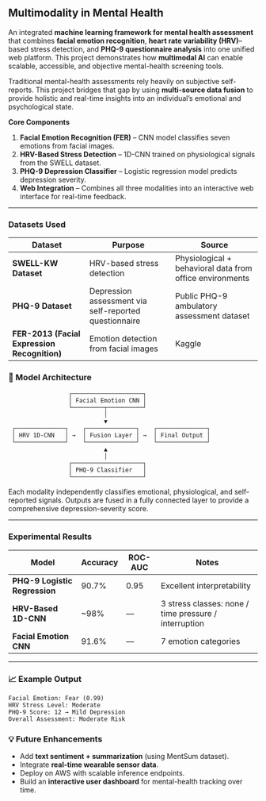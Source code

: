 ## Multimodality in Mental Health

An integrated **machine learning framework for mental health assessment** that combines **facial emotion recognition**, **heart rate variability (HRV)**–based stress detection, and **PHQ-9 questionnaire analysis** into one unified web platform.
This project demonstrates how **multimodal AI** can enable scalable, accessible, and objective mental-health screening tools.

Traditional mental-health assessments rely heavily on subjective self-reports.
This project bridges that gap by using **multi-source data fusion** to provide holistic and real-time insights into an individual’s emotional and psychological state.

**Core Components**

1.  **Facial Emotion Recognition (FER)** – CNN model classifies seven emotions from facial images.
2.  **HRV-Based Stress Detection** – 1D-CNN trained on physiological signals from the SWELL dataset.
3.  **PHQ-9 Depression Classifier** – Logistic regression model predicts depression severity.
4.  **Web Integration** – Combines all three modalities into an interactive web interface for real-time feedback.
---

### Datasets Used

| Dataset                                      | Purpose                                               | Source                                                   |
| -------------------------------------------- | ----------------------------------------------------- | -------------------------------------------------------- |
| **SWELL-KW Dataset**                         | HRV-based stress detection                            | Physiological + behavioral data from office environments |
| **PHQ-9 Dataset**                            | Depression assessment via self-reported questionnaire | Public PHQ-9 ambulatory assessment dataset               |
| **FER-2013 (Facial Expression Recognition)** | Emotion detection from facial images                  | Kaggle                                                   |


### 🧩 Model Architecture

```
                 ┌────────────────────┐
                 │ Facial Emotion CNN │
                 └─────────┬──────────┘
                           │
                           ▼
 ┌──────────────┐    ┌──────────────┐    ┌──────────────┐
 │ HRV 1D-CNN   │ →  │ Fusion Layer │ →  │ Final Output │
 └──────────────┘    └──────────────┘    └──────────────┘
                           ▲
                           │
                 ┌────────────────────┐
                 │ PHQ-9 Classifier   │
                 └────────────────────┘
```

Each modality independently classifies emotional, physiological, and self-reported signals.
Outputs are fused in a fully connected layer to provide a comprehensive depression-severity score.

---

###  Experimental Results

| Model                         | Accuracy | ROC-AUC | Notes                                                 |
| ----------------------------- | -------- | ------- | ----------------------------------------------------- |
| **PHQ-9 Logistic Regression** | 90.7%    | 0.95    | Excellent interpretability                            |
| **HRV-Based 1D-CNN**          | ~98%     | —       | 3 stress classes: none / time pressure / interruption |
| **Facial Emotion CNN**        | 91.6%    | —       | 7 emotion categories                                  |

---


### 📈 Example Output

```
Facial Emotion: Fear (0.99)
HRV Stress Level: Moderate
PHQ-9 Score: 12 → Mild Depression
Overall Assessment: Moderate Risk
```

### 💡 Future Enhancements

* Add **text sentiment + summarization** (using MentSum dataset).
* Integrate **real-time wearable sensor data**.
* Deploy on AWS with scalable inference endpoints.
* Build an **interactive user dashboard** for mental-health tracking over time.

